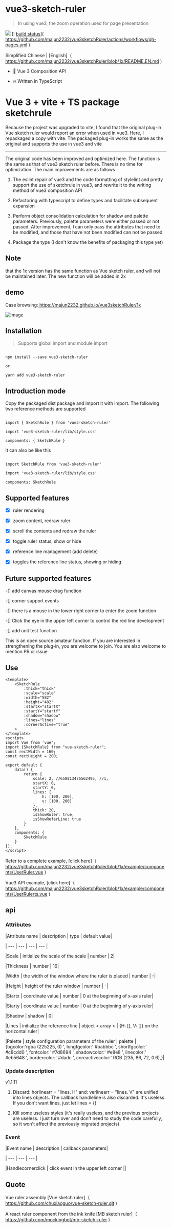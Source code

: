 # vue3-sketch-ruler

>In using vue3, the zoom operation used for page presentation

[![]( https://camo.githubusercontent.com/28479a7a834310a667f36760a27283f7389e864a/68747470733a2f2f696d672e736869656c64732e696f2f6e706d2f6c2f76322d646174657069636b65722e737667 )]( https://camo.githubusercontent.com/28479a7a834310a667f36760a27283f7389e864a/68747470733a2f2f696d672e736869656c64732e696f2f6e706d2f6c2f76322d646174657069636b65722e737667 ) [! [build status]( https://github.com/majun2232/vue3sketchRuler/actions/workflows/gh-pages.yml/badge.svg?branch=master )]( https://github.com/majun2232/vue3sketchRuler/actions/workflows/gh-pages.yml )

Simplified Chinese | [English]（ https://github.com/majun2232/vue3sketchRuler/blob/1x/README.EN.md )

- 💪 Vue 3 Composition API

- 🔥 Written in TypeScript

# Vue 3 + vite + TS package sketchrule

Because the project was upgraded to vite, I found that the original plug-in Vue sketch ruler would report an error when used in vue3. Here, I repackaged a copy with vite. The packaged plug-in works the same as the original and supports the use in vue3 and vite

---

The original code has been improved and optimized here. The function is the same as that of vue3 sketch ruler before. There is no time for optimization. The main improvements are as follows

1. The eslint repair of vue3 and the code formatting of stylelint and pretty support the use of sketchrule in vue3, and rewrite it to the writing method of vue3 composition API

2. Refactoring with typescript to define types and facilitate subsequent expansion

3. Perform object consolidation calculation for shadow and palette parameters. Previously, palette parameters were either passed or not passed. After improvement, I can only pass the attributes that need to be modified, and those that have not been modified can not be passed

4. Package the type (I don't know the benefits of packaging this type yet)

## Note
 that the 1x version has the same function as Vue sketch ruler, and will not be maintained later. The new function will be added in 2x

## demo

Case browsing:[ https://majun2232.github.io/vue3sketchRuler/1x ]( https://majun2232.github.io/vue3sketchRuler/1x )

![image]( https://github.com/majun2232/vue3sketchRuler/blob/1x/example/assets/demo.png )

## Installation

>Supports global import and module import

```

npm install --save vue3-sketch-ruler

or

yarn add vue3-sketch-ruler

```

## Introduction mode

Copy the packaged dist package and import it with import. The following two reference methods are supported

```

import { SketchRule } from 'vue3-sketch-ruler'

import 'vue3-sketch-ruler/lib/style.css'

components: { SketchRule }

```

It can also be like this

```

import SketchRule from 'vue3-sketch-ruler'

import 'vue3-sketch-ruler/lib/style.css'

components: SketchRule

```

## Supported features

-[x] ruler rendering

-[x] zoom content, redraw ruler

-[x] scroll the contents and redraw the ruler

-[x] toggle ruler status, show or hide

-[x] reference line management (add delete)

-[x] toggles the reference line status, showing or hiding

## Future supported features

-[] add canvas mouse drag function

-[] corner support events

-[] there is a mouse in the lower right corner to enter the zoom function

-[] Click the eye in the upper left corner to control the red line development

-[] add unit test function

This is an open source amateur function. If you are interested in strengthening the plug-in, you are welcome to join. You are also welcome to mention PR or issue

## Use

```
<template>
    <SketchRule
        :thick="thick"
        :scale="scale"
        :width="582"
        :height="482"
        :startX="startX"
        :startY="startY"
        :shadow="shadow"
        :lines="lines"
        :cornerActive="true"
    >
</template>
<script>
import Vue from 'vue';
import {SketchRule} from "vue-sketch-ruler";
const rectWidth = 160;
const rectHeight = 200;

export default {
    data() {
        return {
            scale: 2, //658813476562495, //1,
            startX: 0,
            startY: 0,
            lines: {
                h: [100, 200],
                v: [100, 200]
            },
            thick: 20,
            isShowRuler: true,
            isShowReferLine: true
        }
    },
    components: {
        SketchRule
    }
});
</script>
```

Refer to a complete example, [click here]（ https://github.com/majun2232/vue3sketchRuler/blob/1x/example/components/UserRuler.vue )

Vue3 API example, [click here]（ https://github.com/majun2232/vue3sketchRuler/blob/1x/example/components/UserRulerts.vue )

## api

### Attributes

|Attribute name | description | type | default value|

| --- | --- | --- | --- |

|Scale | initialize the scale of the scale | number | 2|

|Thickness | number | 16|

|Width | the width of the window where the ruler is placed | number | -|

|Height | height of the ruler window | number | -|

|Startx | coordinate value | number | 0 at the beginning of x-axis ruler|

|Starty | coordinate value | number | 0 at the beginning of y-axis ruler|

|Shadow | shadow | 0|

|Lines | initialize the reference line | object < array > | {H: [], V: []} on the horizontal ruler|

|Palette | style configuration parameters of the ruler | palette | {bgcolor:'rgba (225225, 0) ', longfgcolor:' #babbbc ', shortfgcolor:' #c8cdd0 ', fontcolor:' #7d8694 ', shadowcolor:' #e8e8 ', linecolor:' #eb5648 ', bordercolor:' #dadc ', coreactivecolor:' RGB (235, 86, 72, 0.6),}|

### Update description

v1.1.11

1. Discard: horlinearr = "lines. H" and: verlinearr = "lines. V" are unified into lines objects. The callback handleline is also discarded. It's useless. If you don't want lines, just let lines = {}

2. Kill some useless styles (it's really useless, and the previous projects are useless. I just turn over and don't need to study the code carefully, so it won't affect the previously migrated projects)

### Event

|Event name | description | callback parameters|

| --- | --- | --- |

|Handlecornerclick | click event in the upper left corner ||

## Quote

Vue ruler assembly [Vue sketch ruler]（ https://github.com/chuxiaoguo/vue-sketch-ruler.git )

A react ruler component from the ink knife [MB sketch ruler]（ https://github.com/mockingbot/mb-sketch-ruler ) .
